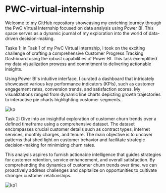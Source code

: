 # PWC-virtual-internship
Welcome to my GitHub repository showcasing my enriching journey through the PwC Virtual Internship focused on data analysis using Power BI. This space serves as a dynamic journal of my exploration into the world of data-driven decision-making.


Taske 1:
In Task 1 of my PwC Virtual Internship, I took on the exciting challenge of crafting a comprehensive Customer Progress Tracking Dashboard using the robust capabilities of Power BI.
This task exemplified my data visualization prowess and commitment to delivering actionable insights.

Using Power BI's intuitive interface, I curated a dashboard that intricately showcased various key performance indicators (KPIs), such as customer engagement rates,
conversion trends, and satisfaction scores. My visualizations ranged from dynamic line charts depicting growth trajectories to interactive pie charts highlighting customer segments.

![kp](https://github.com/Priya-yadav-077/PWC-virtual-internship/assets/99313883/74de2ed3-a5d3-4b6e-b95c-48f9d00e1396)


Task 2:
Dive into an insightful exploration of customer churn trends over a defined timeframe using a comprehensive dataset. The dataset encompasses crucial customer details such as contract types, internet services, monthly charges, and tenure. The main objective is to uncover patterns that shed light on customer behavior and facilitate strategic decision-making for minimizing churn rates.

This analysis aspires to furnish actionable intelligence that guides strategies for customer retention, service enhancement, and overall satisfaction. By comprehending the dynamics of customer churn trends over time, we can proactively address challenges and capitalize on opportunities to cultivate stronger customer relationships.

![kp1](https://github.com/Priya-yadav-077/PWC-virtual-internship/assets/99313883/47351674-79cd-4615-b72c-68148ce417fc)


